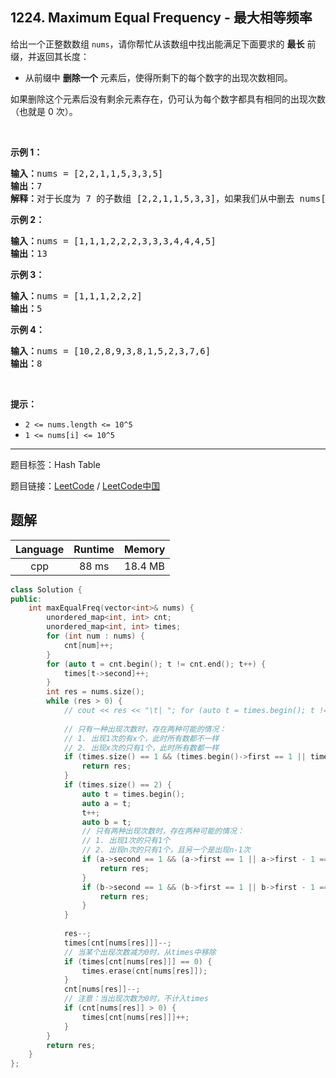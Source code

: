 ## 1224. Maximum Equal Frequency - 最大相等频率

<!--If you want to use the English description, use `question.content` instead-->

<p>给出一个正整数数组&nbsp;<code>nums</code>，请你帮忙从该数组中找出能满足下面要求的 <strong>最长</strong> 前缀，并返回其长度：</p>

<ul>
	<li>从前缀中 <strong>删除一个</strong> 元素后，使得所剩下的每个数字的出现次数相同。</li>
</ul>

<p>如果删除这个元素后没有剩余元素存在，仍可认为每个数字都具有相同的出现次数（也就是 0 次）。</p>

<p>&nbsp;</p>

<p><strong>示例 1：</strong></p>

<pre><strong>输入：</strong>nums = [2,2,1,1,5,3,3,5]
<strong>输出：</strong>7
<strong>解释：</strong>对于长度为 7 的子数组 [2,2,1,1,5,3,3]，如果我们从中删去 nums[4]=5，就可以得到 [2,2,1,1,3,3]，里面每个数字都出现了两次。
</pre>

<p><strong>示例 2：</strong></p>

<pre><strong>输入：</strong>nums = [1,1,1,2,2,2,3,3,3,4,4,4,5]
<strong>输出：</strong>13
</pre>

<p><strong>示例 3：</strong></p>

<pre><strong>输入：</strong>nums = [1,1,1,2,2,2]
<strong>输出：</strong>5
</pre>

<p><strong>示例 4：</strong></p>

<pre><strong>输入：</strong>nums = [10,2,8,9,3,8,1,5,2,3,7,6]
<strong>输出：</strong>8
</pre>

<p>&nbsp;</p>

<p><strong>提示：</strong></p>

<ul>
	<li><code>2 &lt;= nums.length &lt;= 10^5</code></li>
	<li><code>1 &lt;= nums[i] &lt;= 10^5</code></li>
</ul>



-----

题目标签：Hash Table

题目链接：[LeetCode](https://leetcode.com/problems/maximum-equal-frequency/description/)  /  [LeetCode中国](https://leetcode-cn.com/problems/maximum-equal-frequency/description/)

## 题解



| Language | Runtime | Memory |
|:---:|:---:|:---:|
| cpp  | 88  ms | 18.4 MB |

```cpp
class Solution {
public:
    int maxEqualFreq(vector<int>& nums) {
        unordered_map<int, int> cnt;
        unordered_map<int, int> times;
        for (int num : nums) {
            cnt[num]++;
        }
        for (auto t = cnt.begin(); t != cnt.end(); t++) {
            times[t->second]++;
        }
        int res = nums.size();
        while (res > 0) {
            // cout << res << "\t| "; for (auto t = times.begin(); t != times.end(); t++) cout << t->first << ": " << t->second << "\t"; cout << endl;
            
            // 只有一种出现次数时，存在两种可能的情况：
            // 1. 出现1次的有x个，此时所有数都不一样
            // 2. 出现x次的只有1个，此时所有数都一样
            if (times.size() == 1 && (times.begin()->first == 1 || times.begin()->second == 1)) {
                return res;
            }
            if (times.size() == 2) {
                auto t = times.begin();
                auto a = t;
                t++;
                auto b = t;
                // 只有两种出现次数时，存在两种可能的情况：
                // 1. 出现1次的只有1个
                // 2. 出现n次的只有1个，且另一个是出现n-1次
                if (a->second == 1 && (a->first == 1 || a->first - 1 == b->first)) {
                    return res;
                }
                if (b->second == 1 && (b->first == 1 || b->first - 1 == a->first)) {
                    return res;
                }
            }
            
            res--;
            times[cnt[nums[res]]]--;
            // 当某个出现次数减为0时，从times中移除
            if (times[cnt[nums[res]]] == 0) {
                times.erase(cnt[nums[res]]);
            }
            cnt[nums[res]]--;
            // 注意：当出现次数为0时，不计入times
            if (cnt[nums[res]] > 0) {
                times[cnt[nums[res]]]++;
            }
        }
        return res;
    }
};
```
